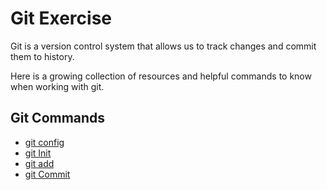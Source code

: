 # Git Exercise

Git is a version control system that allows us to track changes and commit them to history.

Here is a growing collection of resources and helpful commands to know when working with git.

## Git Commands
- [git config](./Commands/Config.md)
- [git Init](./Commands/Init.md)
- [git add](./Commands/Add.md)
- [git Commit](./Commands/Commit.md)


